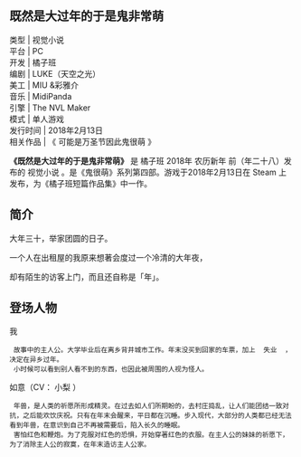 既然是大过年的于是鬼非常萌  
---  
类型  |  视觉小说   
平台  |  PC   
开发  |  橘子班   
编剧  |  LUKE（天空之光）   
美工  |  MIU  &彩雅介   
音乐  |  MidiPanda   
引擎  |  The NVL Maker   
模式  |  单人游戏   
发行时间  |  2018年2月13日   
相关作品  |  《  可能是万圣节因此鬼很萌  》   
  
**《既然是大过年的于是鬼非常萌》** 是  橘子班  2018年  农历新年  前（年二十八）发布的  视觉小说
。是《鬼很萌》系列第四部。游戏于2018年2月13日在  Steam  上发布，为《橘子班短篇作品集》中一作。

##  简介

大年三十，举家团圆的日子。

一个人在出租屋的我原来想著会度过一个冷清的大年夜，

却有陌生的访客上门，而且还自称是「年」。

##  登场人物

我

     故事中的主人公。大学毕业后在离乡背井城市工作。年末没买到回家的车票，加上  失业  ，决定在异乡过年。 
     小时候可以看到别人看不到的东西，也因此被周围的人视为怪人。 

如意（CV：  小梨  ）

     年兽，是人类的祈愿所形成精灵。在过去如人们所期盼的，去村庄捣乱，让人们能团结一致对抗，之后能欢饮庆祝。只有在年末会醒来，平日都在沉睡。步入现代，大部分的人类都已经无法看到年兽，在意识到自己不再被需要后，陷入长久的睡眠。 
     害怕红色和鞭炮。为了克服对红色的恐惧，开始穿著红色的衣服。在主人公的妹妹的祈愿下，为了消除主人公的寂寞，在年末造访主人公家。 